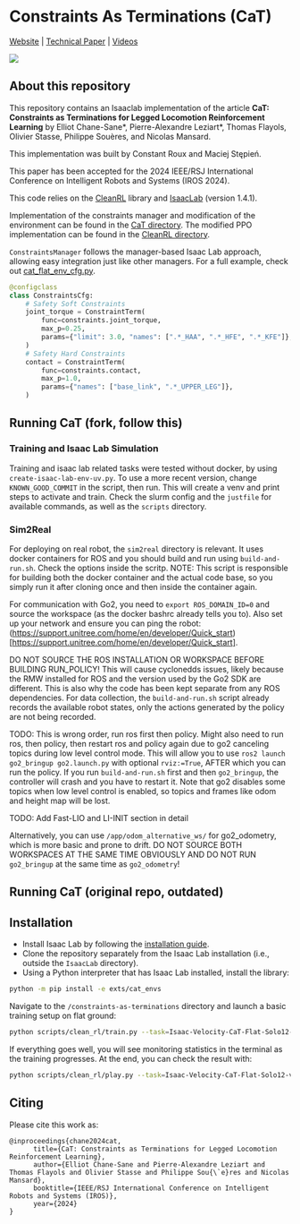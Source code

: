 # Constraints As Terminations (CaT)

[Website](https://constraints-as-terminations.github.io) | [Technical Paper](https://arxiv.org/abs/2403.18765) | [Videos](https://www.youtube.com/watch?v=crWoYTb8QvU)

![](assets/teaser.png)

## About this repository

This repository contains an Isaaclab implementation of the article **CaT: Constraints as Terminations for Legged Locomotion Reinforcement Learning** by Elliot Chane-Sane\*, Pierre-Alexandre Leziart\*, Thomas Flayols, Olivier Stasse, Philippe Souères, and Nicolas Mansard.

This implementation was built by Constant Roux and Maciej Stępień.

This paper has been accepted for the 2024 IEEE/RSJ International Conference on Intelligent Robots and Systems (IROS 2024).

This code relies on the [CleanRL](https://github.com/vwxyzjn/cleanrl) library and [IsaacLab](https://isaac-sim.github.io/IsaacLab/v1.4.1/index.html) (version 1.4.1).

Implementation of the constraints manager and modification of the environment can be found in the [CaT directory](exts/cat_envs/cat_envs/tasks/utils/cat/). The modified PPO implementation can be found in the [CleanRL directory](exts/cat_envs/cat_envs/tasks/utils/cleanrl/).

`ConstraintsManager` follows the manager-based Isaac Lab approach, allowing easy integration just like other managers. For a full example, check out [cat_flat_env_cfg.py](exts/cat_envs/cat_envs/tasks/locomotion/velocity/config/solo12/cat_flat_env_cfg.py).

```python
@configclass
class ConstraintsCfg:
    # Safety Soft Constraints
    joint_torque = ConstraintTerm(
        func=constraints.joint_torque,
        max_p=0.25,
        params={"limit": 3.0, "names": [".*_HAA", ".*_HFE", ".*_KFE"]},
    )
    # Safety Hard Constraints
    contact = ConstraintTerm(
        func=constraints.contact,
        max_p=1.0,
        params={"names": ["base_link", ".*_UPPER_LEG"]},
    )
```


## Running CaT (fork, follow this)

### Training and Isaac Lab Simulation

Training and isaac lab related tasks were tested without docker, by using `create-isaac-lab-env-uv.py`. To use a more recent version, change `KNOWN_GOOD_COMMIT` in the script, then run. This will create a venv and print steps to activate and train. Check the slurm config and the `justfile` for available commands, as well as the `scripts` directory.

### Sim2Real

For deploying on real robot, the `sim2real` directory is relevant. It uses docker containers for ROS and you should build and run using `build-and-run.sh`. Check the options inside the scritp. NOTE: This script is responsible for building both the docker container and the actual code base, so you simply run it after cloning once and then inside the container again.

For communication with Go2, you need to `export ROS_DOMAIN_ID=0` and source the workspace (as the docker bashrc already tells you to). Also set up your network and ensure you can ping the robot: (https://support.unitree.com/home/en/developer/Quick_start)[https://support.unitree.com/home/en/developer/Quick_start].

DO NOT SOURCE THE ROS INSTALLATION OR WORKSPACE BEFORE BUILDING RUN_POLICY! This will cause cyclonedds issues, likely because the RMW installed for ROS and the version used by the Go2 SDK are different. This is also why the code has been kept separate from any ROS dependencies. For data collection, the `build-and-run.sh` script already records the available robot states, only the actions generated by the policy are not being recorded.

TODO: This is wrong order, run ros first then policy. Might also need to run ros, then policy, then restart ros and policy again due to go2 canceling topics during low level control mode.
This will allow you to use `ros2 launch go2_bringup go2.launch.py` with optional `rviz:=True`, AFTER which you can run the policy. If you run `build-and-run.sh` first and then `go2_bringup`, the controller will crash and you have to restart it. Note that go2 disables some topics when low level control is enabled, so topics and frames like odom and height map will be lost.

TODO: Add Fast-LIO and LI-INIT section in detail

Alternatively, you can use `/app/odom_alternative_ws/` for go2_odometry, which is more basic and prone to drift. DO NOT SOURCE BOTH WORKSPACES AT THE SAME TIME OBVIOUSLY AND DO NOT RUN `go2_bringup` at the same time as `go2_odometry`!

## Running CaT (original repo, outdated)

## Installation

- Install Isaac Lab by following the [installation guide](https://isaac-sim.github.io/IsaacLab/v1.4.1/source/setup/installation/index.html).
- Clone the repository separately from the Isaac Lab installation (i.e., outside the `IsaacLab` directory).
- Using a Python interpreter that has Isaac Lab installed, install the library:

```bash
python -m pip install -e exts/cat_envs
```
Navigate to the `/constraints-as-terminations` directory and launch a basic training setup on flat ground:

```bash
python scripts/clean_rl/train.py --task=Isaac-Velocity-CaT-Flat-Solo12-v0 --headless
```

If everything goes well, you will see monitoring statistics in the terminal as the training progresses. At the end, you can check the result with:

```bash
python scripts/clean_rl/play.py --task=Isaac-Velocity-CaT-Flat-Solo12-v0
```

## Citing

Please cite this work as:

```
@inproceedings{chane2024cat,
      title={CaT: Constraints as Terminations for Legged Locomotion Reinforcement Learning},
      author={Elliot Chane-Sane and Pierre-Alexandre Leziart and Thomas Flayols and Olivier Stasse and Philippe Sou{\`e}res and Nicolas Mansard},
      booktitle={IEEE/RSJ International Conference on Intelligent Robots and Systems (IROS)},
      year={2024}
}
```

